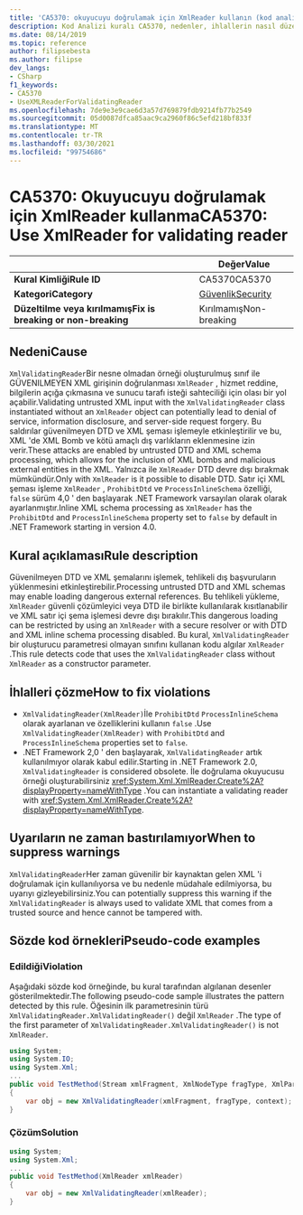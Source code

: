 ```yaml
---
title: 'CA5370: okuyucuyu doğrulamak için XmlReader kullanın (kod analizi)'
description: Kod Analizi kuralı CA5370, nedenler, ihlallerin nasıl düzeltileceğini ve ne zaman bastıralınacağını içeren bilgiler sağlar.
ms.date: 08/14/2019
ms.topic: reference
author: filipsebesta
ms.author: filipse
dev_langs:
- CSharp
f1_keywords:
- CA5370
- UseXMLReaderForValidatingReader
ms.openlocfilehash: 7de9e3e9cae6d3a57d769879fdb9214fb77b2549
ms.sourcegitcommit: 05d0087dfca85aac9ca2960f86c5efd218bf833f
ms.translationtype: MT
ms.contentlocale: tr-TR
ms.lasthandoff: 03/30/2021
ms.locfileid: "99754686"
---
```

# <a name="ca5370-use-xmlreader-for-validating-reader"></a><span data-ttu-id="b338a-103">CA5370: Okuyucuyu doğrulamak için XmlReader kullanma</span><span class="sxs-lookup"><span data-stu-id="b338a-103">CA5370: Use XmlReader for validating reader</span></span>

| | <span data-ttu-id="b338a-104">Değer</span><span class="sxs-lookup"><span data-stu-id="b338a-104">Value</span></span> |
|-|-|
| <span data-ttu-id="b338a-105">**Kural Kimliği**</span><span class="sxs-lookup"><span data-stu-id="b338a-105">**Rule ID**</span></span> |<span data-ttu-id="b338a-106">CA5370</span><span class="sxs-lookup"><span data-stu-id="b338a-106">CA5370</span></span>|
| <span data-ttu-id="b338a-107">**Kategori**</span><span class="sxs-lookup"><span data-stu-id="b338a-107">**Category**</span></span> |[<span data-ttu-id="b338a-108">Güvenlik</span><span class="sxs-lookup"><span data-stu-id="b338a-108">Security</span></span>](security-warnings.md)|
| <span data-ttu-id="b338a-109">**Düzeltilme veya kırılmamış**</span><span class="sxs-lookup"><span data-stu-id="b338a-109">**Fix is breaking or non-breaking**</span></span> |<span data-ttu-id="b338a-110">Kırılmamış</span><span class="sxs-lookup"><span data-stu-id="b338a-110">Non-breaking</span></span>|

## <a name="cause"></a><span data-ttu-id="b338a-111">Nedeni</span><span class="sxs-lookup"><span data-stu-id="b338a-111">Cause</span></span>

<span data-ttu-id="b338a-112">`XmlValidatingReader`Bir nesne olmadan örneği oluşturulmuş sınıf ile GÜVENILMEYEN XML girişinin doğrulanması `XmlReader` , hizmet reddine, bilgilerin açığa çıkmasına ve sunucu tarafı isteği sahteciliği için olası bir yol açabilir.</span><span class="sxs-lookup"><span data-stu-id="b338a-112">Validating untrusted XML input with the `XmlValidatingReader` class instantiated without an `XmlReader` object can potentially lead to denial of service, information disclosure, and server-side request forgery.</span></span> <span data-ttu-id="b338a-113">Bu saldırılar güvenilmeyen DTD ve XML şeması işlemeyle etkinleştirilir ve bu, XML 'de XML Bomb ve kötü amaçlı dış varlıkların eklenmesine izin verir.</span><span class="sxs-lookup"><span data-stu-id="b338a-113">These attacks are enabled by untrusted DTD and XML schema processing, which allows for the inclusion of XML bombs and malicious external entities in the XML.</span></span> <span data-ttu-id="b338a-114">Yalnızca ile `XmlReader` DTD devre dışı bırakmak mümkündür.</span><span class="sxs-lookup"><span data-stu-id="b338a-114">Only with `XmlReader` is it possible to disable DTD.</span></span> <span data-ttu-id="b338a-115">Satır içi XML şeması işleme `XmlReader` , `ProhibitDtd` ve `ProcessInlineSchema` özelliği, `false` sürüm 4,0 ' den başlayarak .NET Framework varsayılan olarak olarak ayarlanmıştır.</span><span class="sxs-lookup"><span data-stu-id="b338a-115">Inline XML schema processing as `XmlReader` has the `ProhibitDtd` and `ProcessInlineSchema` property set to `false` by default in .NET Framework starting in version 4.0.</span></span>

## <a name="rule-description"></a><span data-ttu-id="b338a-116">Kural açıklaması</span><span class="sxs-lookup"><span data-stu-id="b338a-116">Rule description</span></span>

<span data-ttu-id="b338a-117">Güvenilmeyen DTD ve XML şemalarını işlemek, tehlikeli dış başvuruların yüklenmesini etkinleştirebilir.</span><span class="sxs-lookup"><span data-stu-id="b338a-117">Processing untrusted DTD and XML schemas may enable loading dangerous external references.</span></span> <span data-ttu-id="b338a-118">Bu tehlikeli yükleme, `XmlReader` güvenli çözümleyici veya DTD ile birlikte kullanılarak kısıtlanabilir ve XML satır içi şema işlemesi devre dışı bırakılır.</span><span class="sxs-lookup"><span data-stu-id="b338a-118">This dangerous loading can be restricted by using an `XmlReader` with a secure resolver or with DTD and XML inline schema processing disabled.</span></span> <span data-ttu-id="b338a-119">Bu kural, `XmlValidatingReader` bir oluşturucu parametresi olmayan sınıfını kullanan kodu algılar `XmlReader` .</span><span class="sxs-lookup"><span data-stu-id="b338a-119">This rule detects code that uses the `XmlValidatingReader` class without `XmlReader` as a constructor parameter.</span></span>

## <a name="how-to-fix-violations"></a><span data-ttu-id="b338a-120">İhlalleri çözme</span><span class="sxs-lookup"><span data-stu-id="b338a-120">How to fix violations</span></span>

- <span data-ttu-id="b338a-121">`XmlValidatingReader(XmlReader)`İle `ProhibitDtd` `ProcessInlineSchema` olarak ayarlanan ve özelliklerini kullanın `false` .</span><span class="sxs-lookup"><span data-stu-id="b338a-121">Use `XmlValidatingReader(XmlReader)` with `ProhibitDtd` and `ProcessInlineSchema` properties set to `false`.</span></span>
- <span data-ttu-id="b338a-122">.NET Framework 2,0 ' den başlayarak, `XmlValidatingReader` artık kullanılmıyor olarak kabul edilir.</span><span class="sxs-lookup"><span data-stu-id="b338a-122">Starting in .NET Framework 2.0, `XmlValidatingReader` is considered obsolete.</span></span> <span data-ttu-id="b338a-123">İle doğrulama okuyucusu örneği oluşturabilirsiniz <xref:System.Xml.XmlReader.Create%2A?displayProperty=nameWithType> .</span><span class="sxs-lookup"><span data-stu-id="b338a-123">You can instantiate a validating reader with <xref:System.Xml.XmlReader.Create%2A?displayProperty=nameWithType>.</span></span>

## <a name="when-to-suppress-warnings"></a><span data-ttu-id="b338a-124">Uyarıların ne zaman bastırılamıyor</span><span class="sxs-lookup"><span data-stu-id="b338a-124">When to suppress warnings</span></span>

<span data-ttu-id="b338a-125">`XmlValidatingReader`Her zaman güvenilir bir kaynaktan gelen XML 'i doğrulamak için kullanılıyorsa ve bu nedenle müdahale edilmiyorsa, bu uyarıyı gizleyebilirsiniz.</span><span class="sxs-lookup"><span data-stu-id="b338a-125">You can potentially suppress this warning if the `XmlValidatingReader` is always used to validate XML that comes from a trusted source and hence cannot be tampered with.</span></span>

## <a name="pseudo-code-examples"></a><span data-ttu-id="b338a-126">Sözde kod örnekleri</span><span class="sxs-lookup"><span data-stu-id="b338a-126">Pseudo-code examples</span></span>

### <a name="violation"></a><span data-ttu-id="b338a-127">Edildiği</span><span class="sxs-lookup"><span data-stu-id="b338a-127">Violation</span></span>

<span data-ttu-id="b338a-128">Aşağıdaki sözde kod örneğinde, bu kural tarafından algılanan desenler gösterilmektedir.</span><span class="sxs-lookup"><span data-stu-id="b338a-128">The following pseudo-code sample illustrates the pattern detected by this rule.</span></span>
<span data-ttu-id="b338a-129">Öğesinin ilk parametresinin türü `XmlValidatingReader.XmlValidatingReader()` değil `XmlReader` .</span><span class="sxs-lookup"><span data-stu-id="b338a-129">The type of the first parameter of `XmlValidatingReader.XmlValidatingReader()` is not `XmlReader`.</span></span>

```csharp
using System;
using System.IO;
using System.Xml;
...
public void TestMethod(Stream xmlFragment, XmlNodeType fragType, XmlParserContext context)
{
    var obj = new XmlValidatingReader(xmlFragment, fragType, context);
}
```

### <a name="solution"></a><span data-ttu-id="b338a-130">Çözüm</span><span class="sxs-lookup"><span data-stu-id="b338a-130">Solution</span></span>

```csharp
using System;
using System.Xml;
...
public void TestMethod(XmlReader xmlReader)
{
    var obj = new XmlValidatingReader(xmlReader);
}
```
